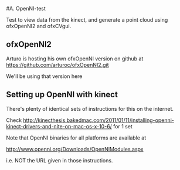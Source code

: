 #A. OpenNI-test

Test to view data from the kinect, and generate a point cloud using ofxOpenNI2 and ofxCVgui.

## ofxOpenNI2

Arturo is hosting his own ofxOpenNI version on github at
https://github.com/arturoc/ofxOpenNI2.git

We'll be using that version here

## Setting up OpenNI with kinect

There's plenty of identical sets of instructions for this on the internet.

Check http://kinecthesis.bakedmac.com/2011/01/11/installing-openni-kinect-drivers-and-nite-on-mac-os-x-10-6/ for 1 set

Note that OpenNI binaries for all platforms are available at

http://www.openni.org/Downloads/OpenNIModules.aspx

i.e. NOT the URL given in those instructions.